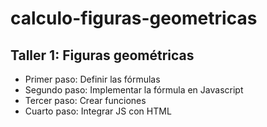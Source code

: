 # calculo-figuras-geometricas

## Taller 1: Figuras geométricas

- Primer paso: Definir las fórmulas
- Segundo paso: Implementar la fórmula en Javascript
- Tercer paso: Crear funciones
- Cuarto paso: Integrar JS con HTML